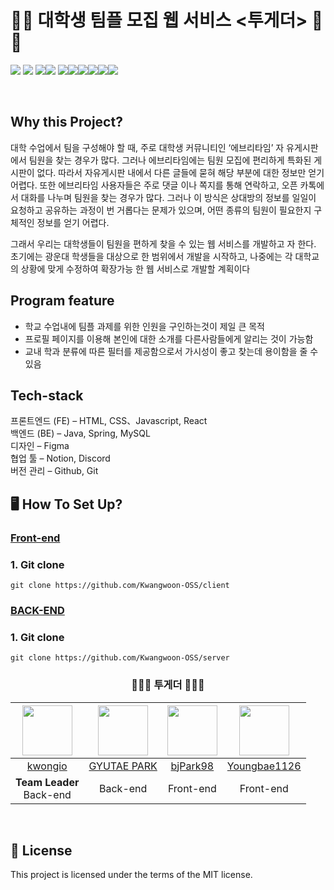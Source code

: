 # 🏫🤝 대학생 팀플 모집 웹 서비스 <투게더> 🤝🏫

<img src="https://img.shields.io/badge/GitHub-black?logo=github"> <img src="https://img.shields.io/badge/HTML-orange?logo=html5&logoColor=white">
<img src="https://img.shields.io/badge/CSS-blue?logo=css3&logoColor=white"><img src="https://img.shields.io/badge/JavaScript-yellow?logo=javascript&logoColor=white">
<img src="https://img.shields.io/badge/JavaScript-yellow?logo=javascript&logoColor=white"><img src="https://img.shields.io/badge/React-brightgreen?logo=react&logoColor=white"><img src="https://img.shields.io/badge/Spring-brightgreen?logo=spring&logoColor=white"><img src="https://img.shields.io/badge/MySQL-blue?logo=mysql&logoColor=white"><img src="https://img.shields.io/badge/Figma-brightgreen?logo=figma&logoColor=white"><img src="https://img.shields.io/badge/Notion-lightgrey?logo=notion&logoColor=white">

<br>

## Why this Project?

대학 수업에서 팀을 구성해야 할 때, 주로 대학생 커뮤니티인 ‘에브리타임’ 자
유게시판에서 팀원을 찾는 경우가 많다. 그러나 에브리타임에는 팀원 모집에 
편리하게 특화된 게시판이 없다. 따라서 자유게시판 내에서 다른 글들에 묻혀 
해당 부분에 대한 정보만 얻기 어렵다. 또한 에브리타임 사용자들은 주로 댓글
이나 쪽지를 통해 연락하고, 오픈 카톡에서 대화를 나누며 팀원을 찾는 경우가 
많다. 그러나 이 방식은 상대방의 정보를 일일이 요청하고 공유하는 과정이 번
거롭다는 문제가 있으며, 어떤 종류의 팀원이 필요한지 구체적인 정보를 얻기 
어렵다.

그래서 우리는 대학생들이 팀원을 편하게 찾을 수 있는 웹 서비스를 개발하고
자 한다. 초기에는 광운대 학생들을 대상으로 한 범위에서 개발을 시작하고, 나중에는 각 대학교의 상황에 맞게 수정하여 확장가능 한 웹 서비스로 개발할 
계획이다

## Program feature

- 학교 수업내에 팀플 과제를 위한 인원을 구인하는것이 제일 큰 목적
- 프로필 페이지를 이용해 본인에 대한 소개를 다른사람들에게 알리는 것이 가능함
- 교내 학과 분류에 따른 필터를 제공함으로서 가시성이 좋고 찾는데 용이함을 줄 수 있음

## Tech-stack

프론트엔드 (FE) – HTML, CSS、Javascript, React
<br>
백엔드 (BE) – Java, Spring, MySQL
<br>
디자인 – Figma
<br>
협업 툴 – Notion, Discord
<br>
버전 관리 – Github, Git

## 🖥️ How To Set Up?

### [Front-end](https://github.com/Kwangwoon-OSS/front-end)


### 1. Git clone
```shell
git clone https://github.com/Kwangwoon-OSS/client

```

### [BACK-END](https://github.com/Kwangwoon-OSS/back-end)

### 1. Git clone
```shell
git clone https://github.com/Kwangwoon-OSS/server

```

<div align="center">
  
  ### 🧑‍🤝‍🧑 투게더 🧑‍🤝‍🧑

|<img src="https://avatars.githubusercontent.com/u/43674053?v=4" width="80">|<img src="https://avatars.githubusercontent.com/u/64678476?v=4" width="80">|<img src ="https://avatars.githubusercontent.com/u/113542209?v=4" width="80">|<img src="https://avatars.githubusercontent.com/u/46856766?v=4" width="80">|
|:---:|:---:|:---:|:---:|
|[kwongio](https://github.com/kwongio)|[GYUTAE PARK](https://github.com/doraemon500)|[bjPark98](https://github.com/bjPark98)|[Youngbae1126](https://github.com/Youngbae1126)|
|**Team Leader**<br>Back-end | Back-end | Front-end | Front-end |
  
   </div>
  
  <br>
  
## 🧾 License
 This project is licensed under the terms of the MIT license.





